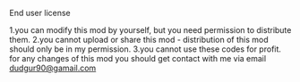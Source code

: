 End user license

1.you can modify this mod by yourself, but you need permission to distribute them.
2.you cannot upload or share this mod - distribution of this mod should only be in my permission.
3.you cannot use these codes for profit.
for any changes of this mod you should get contact with me via email dudgur90@gamail.com
